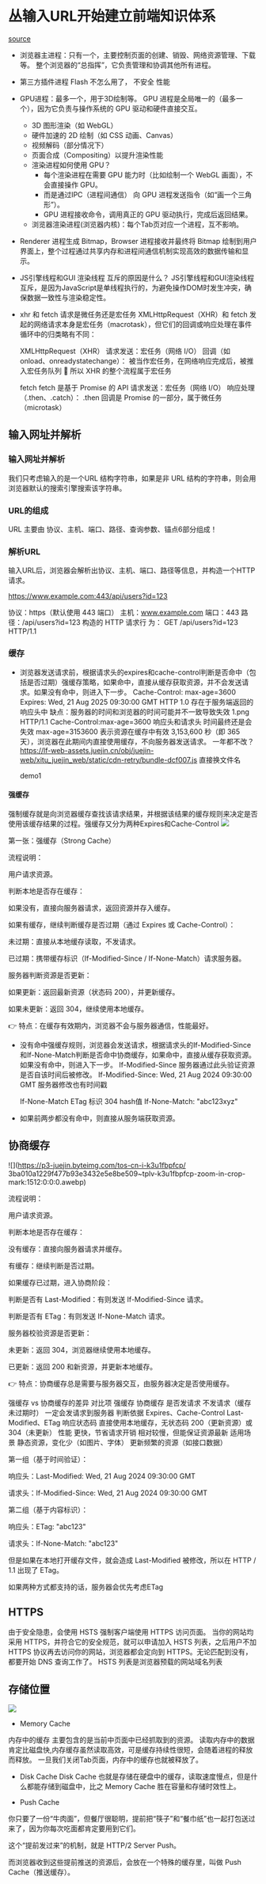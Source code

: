 # 丛输入URL开始建立前端知识体系
[source](https://juejin.cn/post/6935232082482298911?searchId=20250820112146C80DD3D445A5085BA5BE)

- 浏览器主进程：只有一个，主要控制页面的创建、销毁、网络资源管理、下载等。
    整个浏览器的“总指挥”，它负责管理和协调其他所有进程。
- 第三方插件进程 Flash 不怎么用了， 不安全 性能
- GPU进程：最多一个，用于3D绘制等。
    GPU 进程是全局唯一的（最多一个），因为它负责与操作系统的 GPU 驱动和硬件直接交互。
    - 3D 图形渲染（如 WebGL）
    - 硬件加速的 2D 绘制（如 CSS 动画、Canvas）
    - 视频解码（部分情况下）
    - 页面合成（Compositing）以提升渲染性能
    - 渲染进程如何使用 GPU？
        - 每个渲染进程在需要 GPU 能力时（比如绘制一个 WebGL 画面），不会直接操作 GPU。
        - 而是通过IPC（进程间通信） 向 GPU 进程发送指令（如“画一个三角形”）。
        - GPU 进程接收命令，调用真正的 GPU 驱动执行，完成后返回结果。
    - 浏览器渲染进程(浏览器内核)：每个Tab页对应一个进程，互不影响。

- Renderer 进程生成 Bitmap，Browser 进程接收并最终将 Bitmap 绘制到用户界面上，整个过程通过共享内存和进程间通信机制实现高效的数据传输和显示。

- JS引擎线程和GUI 渲染线程 互斥的原因是什么？ 
    JS引擎线程和GUI渲染线程互斥，是因为JavaScript是单线程执行的，为避免操作DOM时发生冲突，确保数据一致性与渲染稳定性。

- xhr 和 fetch 请求是微任务还是宏任务
XMLHttpRequest（XHR）和 fetch 发起的网络请求本身是宏任务（macrotask），但它们的回调或响应处理在事件循环中的归类略有不同：

    XMLHttpRequest（XHR）
请求发送：宏任务（网络 I/O）
回调（如 onload、onreadystatechange）：
被当作宏任务，在网络响应完成后，被推入宏任务队列
📌 所以 XHR 的整个流程属于宏任务

    fetch
fetch 是基于 Promise 的 API
请求发送：宏任务（网络 I/O）
响应处理（.then、.catch）：
.then 回调是 Promise 的一部分，属于微任务（microtask）

## 输入网址并解析

### 输入网址并解析
我们只考虑输入的是一个URL 结构字符串，如果是非 URL 结构的字符串，则会用浏览器默认的搜索引擎搜索该字符串。

### URL的组成
URL 主要由 协议、主机、端口、路径、查询参数、锚点6部分组成！

### 解析URL
输入URL后，浏览器会解析出协议、主机、端口、路径等信息，并构造一个HTTP请求。

https://www.example.com:443/api/users?id=123

协议：https（默认使用 443 端口）
主机：www.example.com
端口：443
路径：/api/users?id=123
构造的 HTTP 请求行 为：
GET /api/users?id=123 HTTP/1.1

### 缓存
- 浏览器发送请求前，根据请求头的expires和cache-control判断是否命中（包括是否过期）强缓存策略，如果命中，直接从缓存获取资源，并不会发送请求。如果没有命中，则进入下一步。
    Cache-Control: max-age=3600
    Expires: Wed, 21 Aug 2025 09:30:00 GMT HTTP 1.0  存在于服务端返回的响应头中 缺点：服务器的时间和浏览器的时间可能并不一致导致失效
    1.png
    HTTP/1.1 Cache-Control:max-age=3600 响应头和请求头 时间最终还是会失效
    max-age=3153600 表示资源在缓存中有效 3,153,600 秒（即 365 天），浏览器在此期间内直接使用缓存，不向服务器发送请求。
    一年都不改？ 
    https://lf-web-assets.juejin.cn/obj/juejin-web/xitu_juejin_web/static/cdn-retry/bundle-dcf007.js
    直接换文件名

    demo1

#### 强缓存

强制缓存就是向浏览器缓存查找该请求结果，并根据该结果的缓存规则来决定是否使用该缓存结果的过程。强缓存又分为两种Expires和Cache-Control
![](https://p3-juejin.byteimg.com/tos-cn-i-k3u1fbpfcp/b0f5e26bfdb749e6a9e339dfac224fe1~tplv-k3u1fbpfcp-zoom-in-crop-mark:1512:0:0:0.awebp)

第一张：强缓存（Strong Cache）

流程说明：

用户请求资源。

判断本地是否存在缓存：

如果没有，直接向服务器请求，返回资源并存入缓存。

如果有缓存，继续判断缓存是否过期（通过 Expires 或 Cache-Control）：

未过期：直接从本地缓存读取，不发请求。

已过期：携带缓存标识（If-Modified-Since / If-None-Match）请求服务器。

服务器判断资源是否更新：

如果更新：返回最新资源（状态码 200），并更新缓存。

如果未更新：返回 304，继续使用本地缓存。

👉 特点：在缓存有效期内，浏览器不会与服务器通信，性能最好。


- 没有命中强缓存规则，浏览器会发送请求，根据请求头的If-Modified-Since和If-None-Match判断是否命中协商缓存，如果命中，直接从缓存获取资源。如果没有命中，则进入下一步。
    If-Modified-Since 服务器通过此头验证资源是否自该时间后被修改。
    If-Modified-Since: Wed, 21 Aug 2024 09:30:00 GMT 服务器修改也有时间戳

    If-None-Match  ETag 标识 304 hash值
    If-None-Match: "abc123xyz" 

- 如果前两步都没有命中，则直接从服务端获取资源。

## 协商缓存
![](https://p3-juejin.byteimg.com/tos-cn-i-k3u1fbpfcp/
3ba010a1229f477b93e3432e5e8be509~tplv-k3u1fbpfcp-zoom-in-crop-mark:1512:0:0:0.awebp)

流程说明：

用户请求资源。

判断本地是否存在缓存：

没有缓存：直接向服务器请求并缓存。

有缓存：继续判断是否过期。

如果缓存已过期，进入协商阶段：

判断是否有 Last-Modified：有则发送 If-Modified-Since 请求。

判断是否有 ETag：有则发送 If-None-Match 请求。

服务器校验资源是否更新：

未更新：返回 304，浏览器继续使用本地缓存。

已更新：返回 200 和新资源，并更新本地缓存。

👉 特点：协商缓存总是需要与服务器交互，由服务器决定是否使用缓存。


强缓存 vs 协商缓存的差异
对比项	强缓存	协商缓存
是否发请求	不发请求（缓存未过期时）	一定会发请求到服务器
判断依据	Expires、Cache-Control	Last-Modified、ETag
响应状态码	直接使用本地缓存，无状态码	200（更新资源）或 304（未更新）
性能	更快，节省请求开销	相对较慢，但能保证资源最新
适用场景	静态资源，变化少（如图片、字体）	更新频繁的资源（如接口数据）


第一组（基于时间验证）：

响应头：Last-Modified: Wed, 21 Aug 2024 09:30:00 GMT

请求头：If-Modified-Since: Wed, 21 Aug 2024 09:30:00 GMT

第二组（基于内容标识）：

响应头：ETag: "abc123"

请求头：If-None-Match: "abc123"

但是如果在本地打开缓存文件，就会造成 Last-Modified 被修改，所以在 HTTP / 1.1 出现了 ETag。

如果两种方式都支持的话，服务器会优先考虑ETag


## HTTPS
由于安全隐患，会使用 HSTS 强制客户端使用 HTTPS 访问页面。
当你的网站均采用 HTTPS，并符合它的安全规范，就可以申请加入 HSTS 列表，之后用户不加 HTTPS 协议再去访问你的网站，浏览器都会定向到 HTTPS。无论匹配到没有，都要开始 DNS 查询工作了。
HSTS 列表是浏览器预载的网站域名列表


## 存储位置
![](https://p3-juejin.byteimg.com/tos-cn-i-k3u1fbpfcp/7e8553f944da4a4ea95333192a62f149~tplv-k3u1fbpfcp-zoom-in-crop-mark:1512:0:0:0.awebp)

- Memory Cache

内存中的缓存 主要包含的是当前中页面中已经抓取到的资源。
读取内存中的数据肯定比磁盘快,内存缓存虽然读取高效，可是缓存持续性很短，会随着进程的释放而释放。 一旦我们关闭Tab页面，内存中的缓存也就被释放了。

- Disk Cache
Disk Cache 也就是存储在硬盘中的缓存，读取速度慢点，但是什么都能存储到磁盘中，比之 Memory Cache 胜在容量和存储时效性上。

- Push Cache

你只要了一份“牛肉面”，但餐厅很聪明，提前把“筷子”和“餐巾纸”也一起打包送过来了，因为你每次吃面都肯定要用到它们。

这个“提前发过来”的机制，就是 HTTP/2 Server Push。

而浏览器收到这些提前推送的资源后，会放在一个特殊的缓存里，叫做 Push Cache（推送缓存）。
